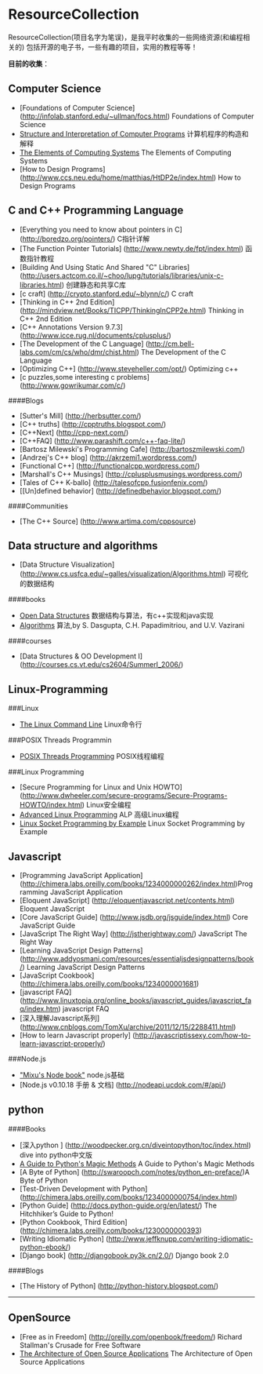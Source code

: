 ResourceCollection
==================

ResourceCollection(项目名字为笔误)，是我平时收集的一些网络资源(和编程相关的)
包括开源的电子书，一些有趣的项目，实用的教程等等！

**目前的收集**：




Computer Science
----------------

* [Foundations of Computer Science] (http://infolab.stanford.edu/~ullman/focs.html) Foundations of Computer Science 
* [Structure and Interpretation of Computer Programs](http://mitpress.mit.edu/sicp/full-text/book/book.html) 计算机程序的构造和解释
* [The Elements of Computing Systems](http://www1.idc.ac.il/tecs/plan.html) The Elements of Computing Systems
* [How to Design Programs] (http://www.ccs.neu.edu/home/matthias/HtDP2e/index.html) How to Design Programs

C and C++ Programming Language
------------------------------

* [Everything you need to know about pointers in C] (http://boredzo.org/pointers/) C指针详解
* [The Function Pointer Tutorials] (http://www.newty.de/fpt/index.html) 函数指针教程
* [Building And Using Static And Shared "C" Libraries] (http://users.actcom.co.il/~choo/lupg/tutorials/libraries/unix-c-libraries.html) 创建静态和共享C库
* [c craft] (http://crypto.stanford.edu/~blynn/c/) C craft
* [Thinking in C++ 2nd Edition] (http://mindview.net/Books/TICPP/ThinkingInCPP2e.html) Thinking in C++ 2nd Edition
* [C++ Annotations Version 9.7.3] (http://www.icce.rug.nl/documents/cplusplus/)
* [The Development of the C Language] (http://cm.bell-labs.com/cm/cs/who/dmr/chist.html) The Development of the C Language
* [Optimizing C++] (http://www.steveheller.com/opt/) Optimizing c++
* [c puzzles,some interesting c problems] (http://www.gowrikumar.com/c/) 

####Blogs
* [Sutter's Mill] (http://herbsutter.com/) 
* [C++ truths] (http://cpptruths.blogspot.com/)
* [C++Next] (http://cpp-next.com/)
* [C++FAQ] (http://www.parashift.com/c++-faq-lite/)
* [Bartosz Milewski's Programming Cafe] (http://bartoszmilewski.com/)
* [Andrzej's C++ blog] (http://akrzemi1.wordpress.com/)
* [Functional C++] (http://functionalcpp.wordpress.com/)
* [Marshall's C++ Musings] (http://cplusplusmusings.wordpress.com/)
* [Tales of C++  K-ballo] (http://talesofcpp.fusionfenix.com/)
* [\[Un\]defined behavior] (http://definedbehavior.blogspot.com/)

####Communities
* [The C++ Source] (http://www.artima.com/cppsource)

Data structure and algorithms
--------------

* [Data Structure Visualization] (http://www.cs.usfca.edu/~galles/visualization/Algorithms.html) 可视化的数据结构

####books
* [Open Data Structures](http://opendatastructures.org) 数据结构与算法，有c++实现和java实现
* [Algorithms](http://www.cs.berkeley.edu/~vazirani/algorithms.html) 算法,by S. Dasgupta, C.H. Papadimitriou, and U.V. Vazirani

####courses
* [Data Structures & OO Development I] (http://courses.cs.vt.edu/cs2604/SummerI_2006/)

Linux-Programming
-----------------
###Linux 

* [The Linux Command Line](http://linuxcommand.org/tlcl.php) Linux命令行

###POSIX Threads Programmin

* [POSIX Threads Programming](https://computing.llnl.gov/tutorials/pthreads/) POSIX线程编程


###Linux Programming
* [Secure Programming for Linux and Unix HOWTO] (http://www.dwheeler.com/secure-programs/Secure-Programs-HOWTO/index.html) Linux安全编程
* [Advanced Linux Programming](http://www.makelinux.net/alp/) ALP 高级Linux编程
* [Linux Socket Programming by Example](http://alas.matf.bg.ac.rs/manuals/lspe/mode=1.html) Linux Socket Programming by Example


Javascript
----------

* [Programming JavaScript Application] (http://chimera.labs.oreilly.com/books/1234000000262/index.html)Programming JavaScript Application
* [Eloquent JavaScript] (http://eloquentjavascript.net/contents.html) Eloquent JavaScript
* [Core JavaScript Guide] (http://www.jsdb.org/jsguide/index.html) Core JavaScript Guide 
* [JavaScript The Right Way] (http://jstherightway.com/) JavaScript The Right Way
* [Learning JavaScript Design Patterns] (http://www.addyosmani.com/resources/essentialjsdesignpatterns/book/) Learning JavaScript Design Patterns
* [JavaScript Cookbook] (http://chimera.labs.oreilly.com/books/1234000001681)
* [javascript FAQ] (http://www.linuxtopia.org/online_books/javascript_guides/javascript_faq/index.htm) javascript FAQ
* [深入理解Javascript系列] (http://www.cnblogs.com/TomXu/archive/2011/12/15/2288411.html)
* [How to learn Javascript properly] (http://javascriptissexy.com/how-to-learn-javascript-properly/)

###Node.js
* ["Mixu's Node book"](http://book.mixu.net/) node.js基础
* [Node.js v0.10.18 手册 & 文档] (http://nodeapi.ucdok.com/#/api/)


python
-------
####Books

* [深入python ] (http://woodpecker.org.cn/diveintopython/toc/index.html)  dive into python中文版
* [A Guide to Python's Magic Methods](http://www.rafekettler.com/magicmethods.html) A Guide to Python's Magic Methods
* [A Byte of Python] (http://swaroopch.com/notes/python_en-preface/)A Byte of Python
* [Test-Driven Development with Python] (http://chimera.labs.oreilly.com/books/1234000000754/index.html)
* [Python Guide] (http://docs.python-guide.org/en/latest/) The Hitchhiker’s Guide to Python!
* [Python Cookbook, Third Edition] (http://chimera.labs.oreilly.com/books/1230000000393)
* [Writing Idiomatic Python] (http://www.jeffknupp.com/writing-idiomatic-python-ebook/)
* [Django book] (http://djangobook.py3k.cn/2.0/) Django book 2.0

####Blogs
* [The History of Python] (http://python-history.blogspot.com/)


--------------------------------------------


OpenSource
------------
* [Free as in Freedom] (http://oreilly.com/openbook/freedom/) Richard Stallman's Crusade for Free Software
* [The Architecture of Open Source Applications](http://www.aosabook.org/en/) The Architecture of Open Source Applications
